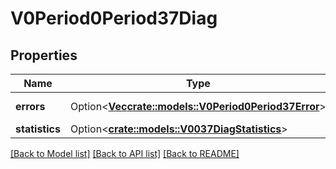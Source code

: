# V0Period0Period37Diag

## Properties

Name | Type | Description | Notes
------------ | ------------- | ------------- | -------------
**errors** | Option<[**Vec<crate::models::V0Period0Period37Error>**](v0.0.37_error.md)> | slurm errors | [optional]
**statistics** | Option<[**crate::models::V0037DiagStatistics**](v0_0_37_diag_statistics.md)> |  | [optional]

[[Back to Model list]](../README.md#documentation-for-models) [[Back to API list]](../README.md#documentation-for-api-endpoints) [[Back to README]](../README.md)


